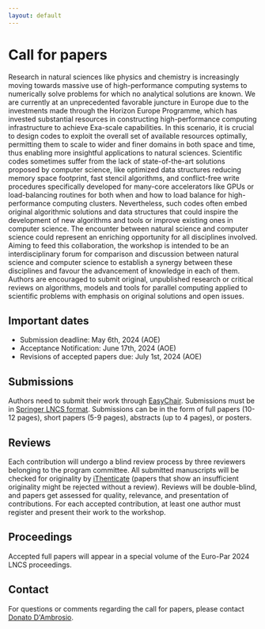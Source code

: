 ```yaml
---
layout: default
---
```

# Call for papers

Research in natural sciences like physics and chemistry is increasingly moving towards massive use of high-performance computing systems to numerically solve problems for which no analytical solutions are known. We are currently at an unprecedented favorable juncture in Europe due to the investments made through the Horizon Europe Programme, which has invested substantial resources in constructing high-performance computing infrastructure to achieve Exa-scale capabilities. In this scenario, it is crucial to design codes to exploit the overall set of available resources optimally, permitting them to scale to wider and finer domains in both space and time, thus enabling more insightful applications to natural sciences. Scientific codes sometimes suffer from the lack of state-of-the-art solutions proposed by computer science, like optimized data structures reducing memory space footprint, fast stencil algorithms, and conflict-free write procedures specifically developed for many-core accelerators like GPUs or load-balancing routines for both when and how to load balance for high-performance computing clusters. Nevertheless, such codes often embed original algorithmic solutions and data structures that could inspire the development of new algorithms and tools or improve existing ones in computer science. The encounter between natural science and computer science could represent an enriching opportunity for all disciplines involved. Aiming to feed this collaboration, the workshop is intended to be an interdisciplinary forum for comparison and discussion between natural science and computer science to establish a synergy between these disciplines and favour the advancement of knowledge in each of them. Authors are encouraged to submit original, unpublished research or critical reviews on algorithms, models and tools for parallel computing applied to scientific problems with emphasis on original solutions and open issues.


## Important dates

* Submission deadline: May 6th, 2024 (AOE)
* Acceptance Notification: June 17th, 2024 (AOE)
* Revisions of accepted papers due: July 1st, 2024 (AOE)

## Submissions
Authors need to submit their work through [EasyChair](https://easychair.org/conferences/?conf=europar24-ws-phd-poster-whpc). Submissions must be in [Springer LNCS format](https://www.springer.com/gp/computer-science/lncs/conference-proceedings-guidelines). Submissions can be in the form of full papers (10-12 pages), short papers (5-9 pages), abstracts (up to 4 pages), or posters. 

## Reviews 
Each contribution will undergo a blind review process by three reviewers belonging to the program committee. 
All submitted manuscripts will be checked for originality by [iThenticate](https://www.ithenticate.com/) (papers that show an insufficient originality might be rejected without a review). Reviews will be double-blind, and papers get assessed for quality, relevance, and presentation of contributions.
For each accepted contribution, at least one author must register and present their work to the workshop.

## Proceedings
Accepted full papers will appear in a special volume of the Euro-Par 2024 LNCS proceedings.


## Contact

For questions or comments regarding the call for papers, please contact [Donato D'Ambrosio](mailto:donato.dambrosio@unical.it).

<script type="text/javascript">
var d = "abcdefghijklmnopqrstuvwxyzABCDEFGHIJKLMNOPQRSTUVWXYZ0123456789@_-+.";
var s = "FU4SEFKOYg9osdgvuCAuLFX"
var r = ""
for (var i = 0; i < s.length; i++) r += d.charAt((((d.indexOf(s.charAt(i)) - (3 * i + 31)) + 3 * d.length) % d.length));
document.getElementById("cntc").textContent = r;
</script>
